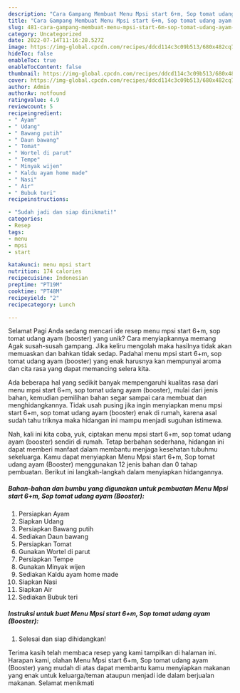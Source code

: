 ```yaml
---
description: "Cara Gampang Membuat Menu Mpsi start 6+m, Sop tomat udang ayam (Booster) yang Lezat Sekali, Mantap"
title: "Cara Gampang Membuat Menu Mpsi start 6+m, Sop tomat udang ayam (Booster) yang Lezat Sekali, Mantap"
slug: 481-cara-gampang-membuat-menu-mpsi-start-6m-sop-tomat-udang-ayam-booster-yang-lezat-sekali-mantap
category: Uncategorized
date: 2022-07-14T11:16:28.527Z
image: https://img-global.cpcdn.com/recipes/ddcd114c3c09b513/680x482cq70/menu-mpsi-start-6m-sop-tomat-udang-ayam-booster-foto-resep-utama.jpg
hideToc: false
enableToc: true
enableTocContent: false
thumbnail: https://img-global.cpcdn.com/recipes/ddcd114c3c09b513/680x482cq70/menu-mpsi-start-6m-sop-tomat-udang-ayam-booster-foto-resep-utama.jpg
cover: https://img-global.cpcdn.com/recipes/ddcd114c3c09b513/680x482cq70/menu-mpsi-start-6m-sop-tomat-udang-ayam-booster-foto-resep-utama.jpg
author: Admin
authorAv: notfound
ratingvalue: 4.9
reviewcount: 5
recipeingredient:
- " Ayam"
- " Udang"
- " Bawang putih"
- " Daun bawang"
- " Tomat"
- " Wortel di parut"
- " Tempe"
- " Minyak wijen"
- " Kaldu ayam home made"
- " Nasi"
- " Air"
- " Bubuk teri"
recipeinstructions:

- "Sudah jadi dan siap dinikmati!"
categories:
- Resep
tags:
- menu
- mpsi
- start

katakunci: menu mpsi start 
nutrition: 174 calories
recipecuisine: Indonesian
preptime: "PT19M"
cooktime: "PT48M"
recipeyield: "2"
recipecategory: Lunch

---
```



Selamat Pagi Anda sedang mencari ide resep menu mpsi start 6+m, sop tomat udang ayam (booster) yang unik? Cara menyiapkannya memang Agak susah-susah gampang. Jika keliru mengolah maka hasilnya tidak akan memuaskan dan bahkan tidak sedap. Padahal menu mpsi start 6+m, sop tomat udang ayam (booster) yang enak harusnya kan mempunyai aroma dan cita rasa yang dapat memancing selera kita.




Ada beberapa hal yang sedikit banyak mempengaruhi kualitas rasa dari menu mpsi start 6+m, sop tomat udang ayam (booster), mulai dari jenis bahan, kemudian pemilihan bahan segar sampai cara membuat dan menghidangkannya. Tidak usah pusing jika ingin menyiapkan menu mpsi start 6+m, sop tomat udang ayam (booster) enak di rumah, karena asal sudah tahu triknya maka hidangan ini mampu menjadi suguhan istimewa.


Nah, kali ini kita coba, yuk, ciptakan menu mpsi start 6+m, sop tomat udang ayam (booster) sendiri di rumah. Tetap berbahan sederhana, hidangan ini dapat memberi manfaat dalam membantu menjaga kesehatan tubuhmu sekeluarga. Kamu dapat menyiapkan Menu Mpsi start 6+m, Sop tomat udang ayam (Booster) menggunakan 12 jenis bahan dan 0 tahap pembuatan. Berikut ini langkah-langkah dalam menyiapkan hidangannya.

<!--inarticleads1-->

##### Bahan-bahan dan bumbu yang digunakan untuk pembuatan Menu Mpsi start 6+m, Sop tomat udang ayam (Booster):

1. Persiapkan  Ayam
1. Siapkan  Udang
1. Persiapkan  Bawang putih
1. Sediakan  Daun bawang
1. Persiapkan  Tomat
1. Gunakan  Wortel di parut
1. Persiapkan  Tempe
1. Gunakan  Minyak wijen
1. Sediakan  Kaldu ayam home made
1. Siapkan  Nasi
1. Siapkan  Air
1. Sediakan  Bubuk teri




<!--inarticleads2-->

##### Instruksi untuk buat Menu Mpsi start 6+m, Sop tomat udang ayam (Booster):


1. Selesai dan siap dihidangkan!



Terima kasih telah membaca resep yang kami tampilkan di halaman ini. Harapan kami, olahan Menu Mpsi start 6+m, Sop tomat udang ayam (Booster) yang mudah di atas dapat membantu kamu menyiapkan makanan yang enak untuk keluarga/teman ataupun menjadi ide dalam berjualan makanan. Selamat menikmati
